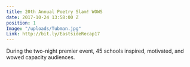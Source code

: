 ```yaml
---
title: 20th Annual Poetry Slam! WOWS
date: 2017-10-24 13:58:00 Z
position: 1
Image: "/uploads/Tubman.jpg"
Link: http://bit.ly/EastsideRecap17
---
```


During the two-night premier event, 45 schools inspired, motivated, and wowed capacity audiences. 
